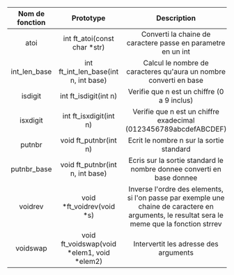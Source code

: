 |Nom de fonction|Prototype|Description|Valeur de retour|
|:--------:|:--------:|:--------:|:--------:|
|atoi|int ft_atoi(const char *str)|Converti la chaine de caractere passe en parametre en un int|Resultat de la conversion|
|int_len_base|int ft_int_len_base(int n, int base)|Calcul le nombre de caracteres qu'aura un nombre converti en base|La longueur|
|isdigit|int ft_isdigit(int n)|Verifie que n est un chiffre (0 a 9 inclus)|1 si vrai, 0 sinon|
|isxdigit|int ft_isxdigit(int n)|Verifie que n est un chiffre exadecimal (0123456789abcdefABCDEF)|1 si vrai, 0 sinon|
|putnbr|void ft_putnbr(int n)|Ecrit le nombre n sur la sortie standard||
|putnbr_base|void ft_putnbr(int n, int base)|Ecris sur la sortie standard le nombre donnee converti en base donnee||
|voidrev|void *ft_voidrev(void *s)|Inverse l'ordre des elements, si l'on passe par exemple une chaine de caractere en arguments, le resultat sera le meme que la fonction strrev|Retourne son argument|
|voidswap|void ft_voidswap(void *elem1, void *elem2)|Intervertit les adresse des arguments||
